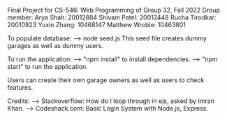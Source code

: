 Final Project for CS-546: Web Programming of Group 32, Fall 2022
Group member:
Arya Shah: 20012884
Shivam Patel: 20012448
Rucha Tirodkar: 20010923
Yuxin Zhang: 10468147
Matthew Wroble: 10463801

To populate database:
--> node seed.js
This seed file creates dummy garages as well as dummy users.

To run the application:
--> "npm install" to install dependencies.
--> "npm start" to run the application.

Users can create their own garage owners as well as users to check features.

Credits:
--> Stackoverflow: How do I loop through in ejs, asked by Imran Khan.
--> Codeshack.com: Basic Login System with Node.js, Express.
